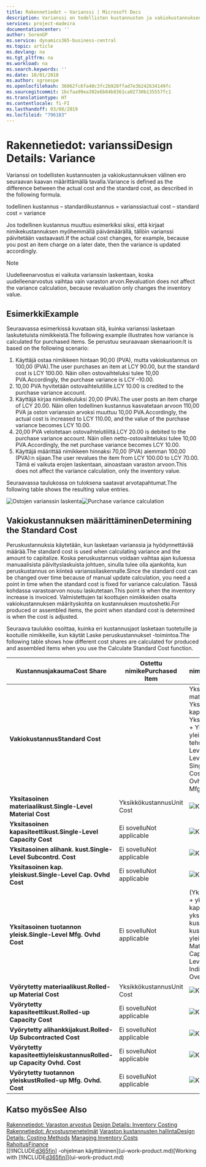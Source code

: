 ```yaml
---
title: Rakennetiedot – Varianssi | Microsoft Docs
description: Varianssi on todellisten kustannusten ja vakiokustannuksen välinen ero seuraavan kaavan määrittämällä tavalla.
services: project-madeira
documentationcenter: ''
author: SorenGP
ms.service: dynamics365-business-central
ms.topic: article
ms.devlang: na
ms.tgt_pltfrm: na
ms.workload: na
ms.search.keywords: ''
ms.date: 10/01/2018
ms.author: sgroespe
ms.openlocfilehash: 36062fc6fa40c3fc2b928ffad7e3b242634149fc
ms.sourcegitcommit: 1bcfaa99ea302e6b84b8361ca02730b135557fc1
ms.translationtype: HT
ms.contentlocale: fi-FI
ms.lasthandoff: 03/08/2019
ms.locfileid: "796183"
---
```

# <a name="design-details-variance"></a><span data-ttu-id="b63c4-103">Rakennetiedot: varianssi</span><span class="sxs-lookup"><span data-stu-id="b63c4-103">Design Details: Variance</span></span>
<span data-ttu-id="b63c4-104">Varianssi on todellisten kustannusten ja vakiokustannuksen välinen ero seuraavan kaavan määrittämällä tavalla.</span><span class="sxs-lookup"><span data-stu-id="b63c4-104">Variance is defined as the difference between the actual cost and the standard cost, as described in the following formula.</span></span>  

 <span data-ttu-id="b63c4-105">todellinen kustannus – standardikustannus = varianssi</span><span class="sxs-lookup"><span data-stu-id="b63c4-105">actual cost – standard cost = variance</span></span>  

 <span data-ttu-id="b63c4-106">Jos todellinen kustannus muuttuu esimerkiksi siksi, että kirjaat nimikekustannuksen myöhemmällä päivämäärällä, tällöin varianssi päivitetään vastaavasti.</span><span class="sxs-lookup"><span data-stu-id="b63c4-106">If the actual cost changes, for example, because you post an item charge on a later date, then the variance is updated accordingly.</span></span>  

> [!NOTE]  
>  <span data-ttu-id="b63c4-107">Uudelleenarvostus ei vaikuta varianssin laskentaan, koska uudelleenarvostus vaihtaa vain varaston arvon.</span><span class="sxs-lookup"><span data-stu-id="b63c4-107">Revaluation does not affect the variance calculation, because revaluation only changes the inventory value.</span></span>  

## <a name="example"></a><span data-ttu-id="b63c4-108">Esimerkki</span><span class="sxs-lookup"><span data-stu-id="b63c4-108">Example</span></span>  
 <span data-ttu-id="b63c4-109">Seuraavassa esimerkissä kuvataan sitä, kuinka varianssi lasketaan laskutetuista nimikkeistä.</span><span class="sxs-lookup"><span data-stu-id="b63c4-109">The following example illustrates how variance is calculated for purchased items.</span></span> <span data-ttu-id="b63c4-110">Se perustuu seuraavaan skenaarioon:</span><span class="sxs-lookup"><span data-stu-id="b63c4-110">It is based on the following scenario:</span></span>  

1.  <span data-ttu-id="b63c4-111">Käyttäjä ostaa nimikkeen hintaan 90,00 (PVA), mutta vakiokustannus on 100,00 (PVA).</span><span class="sxs-lookup"><span data-stu-id="b63c4-111">The user purchases an item at LCY 90.00, but the standard cost is LCY 100.00.</span></span> <span data-ttu-id="b63c4-112">Näin ollen ostovaihteluksi tulee 10,00 PVA.</span><span class="sxs-lookup"><span data-stu-id="b63c4-112">Accordingly, the purchase variance is LCY –10.00.</span></span>  
2.  <span data-ttu-id="b63c4-113">10,00 PVA hyvitetään ostovaihtelutilille.</span><span class="sxs-lookup"><span data-stu-id="b63c4-113">LCY 10.00 is credited to the purchase variance account.</span></span>  
3.  <span data-ttu-id="b63c4-114">Käyttäjä kirjaa nimikekuluksi 20,00 (PVA).</span><span class="sxs-lookup"><span data-stu-id="b63c4-114">The user posts an item charge of LCY 20.00.</span></span> <span data-ttu-id="b63c4-115">Näin ollen todellinen kustannus kasvatetaan arvoon 110,00 PVA ja oston varianssin arvoksi muuttuu 10,00 PVA.</span><span class="sxs-lookup"><span data-stu-id="b63c4-115">Accordingly, the actual cost is increased to LCY 110.00, and the value of the purchase variance becomes LCY 10.00.</span></span>  
4.  <span data-ttu-id="b63c4-116">20,00 PVA veloitetaan ostovaihtelutililtä.</span><span class="sxs-lookup"><span data-stu-id="b63c4-116">LCY 20.00 is debited to the purchase variance account.</span></span> <span data-ttu-id="b63c4-117">Näin ollen netto-ostovaihteluksi tulee 10,00 PVA.</span><span class="sxs-lookup"><span data-stu-id="b63c4-117">Accordingly, the net purchase variance becomes LCY 10.00.</span></span>  
5.  <span data-ttu-id="b63c4-118">Käyttäjä määrittää nimikkeen hinnaksi 70,00 (PVA) aiemman 100,00 (PVA):n sijaan.</span><span class="sxs-lookup"><span data-stu-id="b63c4-118">The user revalues the item from LCY 100.00 to LCY 70.00.</span></span> <span data-ttu-id="b63c4-119">Tämä ei vaikuta erojen laskentaan, ainoastaan varaston arvoon.</span><span class="sxs-lookup"><span data-stu-id="b63c4-119">This does not affect the variance calculation, only the inventory value.</span></span>  

 <span data-ttu-id="b63c4-120">Seuraavassa taulukossa on tuloksena saatavat arvotapahtumat.</span><span class="sxs-lookup"><span data-stu-id="b63c4-120">The following table shows the resulting value entries.</span></span>  

 <span data-ttu-id="b63c4-121">![Ostojen varianssin laskenta](media/design_details_inventory_costing_11_purchase_variance.png "Ostojen varianssin laskenta")</span><span class="sxs-lookup"><span data-stu-id="b63c4-121">![Purchase variance calculation](media/design_details_inventory_costing_11_purchase_variance.png "Purchase variance calculation")</span></span>  

## <a name="determining-the-standard-cost"></a><span data-ttu-id="b63c4-122">Vakiokustannuksen määrittäminen</span><span class="sxs-lookup"><span data-stu-id="b63c4-122">Determining the Standard Cost</span></span>  
 <span data-ttu-id="b63c4-123">Peruskustannuksia käytetään, kun lasketaan varianssia ja hyödynnettävää määrää.</span><span class="sxs-lookup"><span data-stu-id="b63c4-123">The standard cost is used when calculating variance and the amount to capitalize.</span></span> <span data-ttu-id="b63c4-124">Koska peruskustannus voidaan vaihtaa ajan kuluessa manuaalisista päivityslaskuista johtuen, sinulla tulee olla ajankohta, kun peruskustannus on kiinteä varianssilaskennalle.</span><span class="sxs-lookup"><span data-stu-id="b63c4-124">Since the standard cost can be changed over time because of manual update calculation, you need a point in time when the standard cost is fixed for variance calculation.</span></span> <span data-ttu-id="b63c4-125">Tässä kohdassa varastoarvon nousu laskutetaan.</span><span class="sxs-lookup"><span data-stu-id="b63c4-125">This point is when the inventory increase is invoiced.</span></span> <span data-ttu-id="b63c4-126">Valmistettujen tai koottujen nimikkeiden osalta vakiokustannuksen määrityskohta on kustannuksen muutoshetki.</span><span class="sxs-lookup"><span data-stu-id="b63c4-126">For produced or assembled items, the point when standard cost is determined is when the cost is adjusted.</span></span>  

 <span data-ttu-id="b63c4-127">Seuraava taulukko osoittaa, kuinka eri kustannusjaot lasketaan tuotetuille ja kootuille nimikkeille, kun käytät Laske peruskustannukset -toimintoa.</span><span class="sxs-lookup"><span data-stu-id="b63c4-127">The following table shows how different cost shares are calculated for produced and assembled items when you use the Calculate Standard Cost function.</span></span>  

|<span data-ttu-id="b63c4-128">Kustannusjakauma</span><span class="sxs-lookup"><span data-stu-id="b63c4-128">Cost Share</span></span>|<span data-ttu-id="b63c4-129">Ostettu nimike</span><span class="sxs-lookup"><span data-stu-id="b63c4-129">Purchased Item</span></span>|<span data-ttu-id="b63c4-130">Tuotettu tai koottu nimike</span><span class="sxs-lookup"><span data-stu-id="b63c4-130">Produced/Assembled Item</span></span>|  
|----------------|--------------------|------------------------------|  
|<span data-ttu-id="b63c4-131">**Vakiokustannus**</span><span class="sxs-lookup"><span data-stu-id="b63c4-131">**Standard Cost**</span></span>||<span data-ttu-id="b63c4-132">Yksitasoiset materiaalikustannukset + Yksitasoiset kapasiteettikustannukset + Yksitasoiset aliurakointikust. + Yksitasoiset kapasit. yleiskust. + Yksitasoiset tehdastuot. yleiskust.</span><span class="sxs-lookup"><span data-stu-id="b63c4-132">Single-Level Material Cost + Single-Level Capacity Cost + Single-Level Subcontrd. Cost + Single-Level Cap. Ovhd. Cost + Single-Level Mfg. Ovhd. Cost</span></span>|  
|<span data-ttu-id="b63c4-133">**Yksitasoinen materiaalikust.**</span><span class="sxs-lookup"><span data-stu-id="b63c4-133">**Single-Level Material Cost**</span></span>|<span data-ttu-id="b63c4-134">Yksikkökustannus</span><span class="sxs-lookup"><span data-stu-id="b63c4-134">Unit Cost</span></span>|<span data-ttu-id="b63c4-135">![Kaava 1](media/design_details_inventory_costing_11_equation_1.png "kaava 1")</span><span class="sxs-lookup"><span data-stu-id="b63c4-135">![Equation 1](media/design_details_inventory_costing_11_equation_1.png "Equation 1")</span></span>|  
|<span data-ttu-id="b63c4-136">**Yksitasoinen kapasiteettikust.**</span><span class="sxs-lookup"><span data-stu-id="b63c4-136">**Single-Level Capacity Cost**</span></span>|<span data-ttu-id="b63c4-137">Ei sovellu</span><span class="sxs-lookup"><span data-stu-id="b63c4-137">Not applicable</span></span>|<span data-ttu-id="b63c4-138">![Kaava 2](media/design_details_inventory_costing_11_equation_2.png "kaava 2")</span><span class="sxs-lookup"><span data-stu-id="b63c4-138">![Equation 2](media/design_details_inventory_costing_11_equation_2.png "Equation 2")</span></span>|  
|<span data-ttu-id="b63c4-139">**Yksitasoinen alihank. kust.**</span><span class="sxs-lookup"><span data-stu-id="b63c4-139">**Single-Level Subcontrd. Cost**</span></span>|<span data-ttu-id="b63c4-140">Ei sovellu</span><span class="sxs-lookup"><span data-stu-id="b63c4-140">Not applicable</span></span>|<span data-ttu-id="b63c4-141">![Kaava 3](media/design_details_inventory_costing_11_equation_3.png "kaava 3")</span><span class="sxs-lookup"><span data-stu-id="b63c4-141">![Equation 3](media/design_details_inventory_costing_11_equation_3.png "Equation 3")</span></span>|  
|<span data-ttu-id="b63c4-142">**Yksitasoinen kap. yleiskust.**</span><span class="sxs-lookup"><span data-stu-id="b63c4-142">**Single-Level Cap. Ovhd Cost**</span></span>|<span data-ttu-id="b63c4-143">Ei sovellu</span><span class="sxs-lookup"><span data-stu-id="b63c4-143">Not applicable</span></span>|<span data-ttu-id="b63c4-144">![Kaava 4](media/design_details_inventory_costing_11_equation_4.png "kaava 4")</span><span class="sxs-lookup"><span data-stu-id="b63c4-144">![Equation 4](media/design_details_inventory_costing_11_equation_4.png "Equation 4")</span></span>|  
|<span data-ttu-id="b63c4-145">**Yksitasoinen tuotannon yleisk.**</span><span class="sxs-lookup"><span data-stu-id="b63c4-145">**Single-Level Mfg. Ovhd Cost**</span></span>|<span data-ttu-id="b63c4-146">Ei sovellu</span><span class="sxs-lookup"><span data-stu-id="b63c4-146">Not applicable</span></span>|<span data-ttu-id="b63c4-147">(Yksitasoinen materiaalikust. + yksitasoinen kapasiteettikust. + yksitasoinen alihank. kustannus-) \* välillinen kustannus % / 100 + yleiskustannus</span><span class="sxs-lookup"><span data-stu-id="b63c4-147">(Single-Level Material Cost + Single-Level Capacity Cost + Single-Level Subcontrd. Cost) \* Indirect Cost % / 100 + Overhead Rate</span></span>|  
|<span data-ttu-id="b63c4-148">**Vyörytetty materiaalikust.**</span><span class="sxs-lookup"><span data-stu-id="b63c4-148">**Rolled-up Material Cost**</span></span>|<span data-ttu-id="b63c4-149">Yksikkökustannus</span><span class="sxs-lookup"><span data-stu-id="b63c4-149">Unit Cost</span></span>|<span data-ttu-id="b63c4-150">![Kaava 5](media/design_details_inventory_costing_11_equation_5.png "kaava 5")</span><span class="sxs-lookup"><span data-stu-id="b63c4-150">![Equation 5](media/design_details_inventory_costing_11_equation_5.png "Equation 5")</span></span>|  
|<span data-ttu-id="b63c4-151">**Vyörytetty kapasiteettikust.**</span><span class="sxs-lookup"><span data-stu-id="b63c4-151">**Rolled-up Capacity Cost**</span></span>|<span data-ttu-id="b63c4-152">Ei sovellu</span><span class="sxs-lookup"><span data-stu-id="b63c4-152">Not applicable</span></span>|<span data-ttu-id="b63c4-153">![Kaava 6](media/design_details_inventory_costing_11_equation_6.png "kaava 6")</span><span class="sxs-lookup"><span data-stu-id="b63c4-153">![Equation 6](media/design_details_inventory_costing_11_equation_6.png "Equation 6")</span></span>|  
|<span data-ttu-id="b63c4-154">**Vyörytetty alihankkijakust.**</span><span class="sxs-lookup"><span data-stu-id="b63c4-154">**Rolled-Up Subcontracted Cost**</span></span>|<span data-ttu-id="b63c4-155">Ei sovellu</span><span class="sxs-lookup"><span data-stu-id="b63c4-155">Not applicable</span></span>|<span data-ttu-id="b63c4-156">![Kaava 7](media/design_details_inventory_costing_11_equation_7.png "kaava 7")</span><span class="sxs-lookup"><span data-stu-id="b63c4-156">![Equation 7](media/design_details_inventory_costing_11_equation_7.png "Equation 7")</span></span>|  
|<span data-ttu-id="b63c4-157">**Vyörytetty kapasiteettiyleiskustannus**</span><span class="sxs-lookup"><span data-stu-id="b63c4-157">**Rolled-up Capacity Ovhd. Cost**</span></span>|<span data-ttu-id="b63c4-158">Ei sovellu</span><span class="sxs-lookup"><span data-stu-id="b63c4-158">Not applicable</span></span>|<span data-ttu-id="b63c4-159">![Kaava 8](media/design_details_inventory_costing_11_equation_8.png "kaava 8")</span><span class="sxs-lookup"><span data-stu-id="b63c4-159">![Equation 8](media/design_details_inventory_costing_11_equation_8.png "Equation 8")</span></span>|  
|<span data-ttu-id="b63c4-160">**Vyörytetty tuotannon yleiskust**</span><span class="sxs-lookup"><span data-stu-id="b63c4-160">**Rolled-up Mfg. Ovhd. Cost**</span></span>|<span data-ttu-id="b63c4-161">Ei sovellu</span><span class="sxs-lookup"><span data-stu-id="b63c4-161">Not applicable</span></span>|<span data-ttu-id="b63c4-162">![Kaava 9](media/design_details_inventory_costing_11_equation_9.png "kaava 9")</span><span class="sxs-lookup"><span data-stu-id="b63c4-162">![Equation 9](media/design_details_inventory_costing_11_equation_9.png "Equation 9")</span></span>|  

## <a name="see-also"></a><span data-ttu-id="b63c4-163">Katso myös</span><span class="sxs-lookup"><span data-stu-id="b63c4-163">See Also</span></span>  
 <span data-ttu-id="b63c4-164">[Rakennetiedot: Varaston arvostus](design-details-inventory-costing.md) </span><span class="sxs-lookup"><span data-stu-id="b63c4-164">[Design Details: Inventory Costing](design-details-inventory-costing.md) </span></span>  
 <span data-ttu-id="b63c4-165">[Rakennetiedot: Arvostusmenetelmät](design-details-costing-methods.md) [Varaston kustannusten hallinta](finance-manage-inventory-costs.md)</span><span class="sxs-lookup"><span data-stu-id="b63c4-165">[Design Details: Costing Methods](design-details-costing-methods.md) [Managing Inventory Costs](finance-manage-inventory-costs.md)</span></span>  
 [<span data-ttu-id="b63c4-166">Rahoitus</span><span class="sxs-lookup"><span data-stu-id="b63c4-166">Finance</span></span>](finance.md)  
 <span data-ttu-id="b63c4-167">[[!INCLUDE[d365fin](includes/d365fin_md.md)] -ohjelman käyttäminen](ui-work-product.md)</span><span class="sxs-lookup"><span data-stu-id="b63c4-167">[Working with [!INCLUDE[d365fin](includes/d365fin_md.md)]](ui-work-product.md)</span></span>
